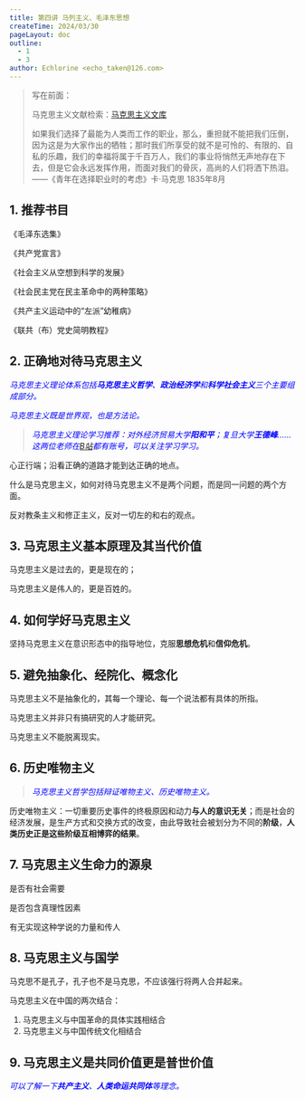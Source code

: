 ```yaml
---
title: 第四讲 马列主义、毛泽东思想
createTime: 2024/03/30
pageLayout: doc
outline:
  - 1
  - 3
author: Echlorine <echo_taken@126.com>
---
```


> 写在前面：
>
> 马克思主义文献检索：[马克思主义文库](https://www.marxists.org/chinese/index.html)
>
> 如果我们选择了最能为人类而工作的职业，那么，重担就不能把我们压倒，因为这是为大家作出的牺牲；那时我们所享受的就不是可怜的、有限的、自私的乐趣，我们的幸福将属于千百万人，我们的事业将悄然无声地存在下去，但是它会永远发挥作用，而面对我们的骨灰，高尚的人们将洒下热泪。——《青年在选择职业时的考虑》卡·马克思 1835年8月

## 1. 推荐书目

《毛泽东选集》

《共产党宣言》

《社会主义从空想到科学的发展》

《社会民主党在民主革命中的两种策略》

《共产主义运动中的“左派”幼稚病》

《联共（布）党史简明教程》

## 2. 正确地对待马克思主义

<font color="blue">*马克思主义理论体系包括**马克思主义哲学**、**政治经济学**和**科学社会主义**三个主要组成部分。*</font>

<font color="blue">*马克思主义既是世界观，也是方法论。*</font>

> <font color="blue">*马克思主义理论学习推荐：对外经济贸易大学**阳和平**；复旦大学**王德峰**……这两位老师在[B站](https://www.bilibili.com/)都有账号，可以关注学习学习。*</font>

心正行端；沿看正确的道路才能到达正确的地点。

什么是马克思主义，如何对待马克思主义不是两个问题，而是同一问题的两个方面。

反对教条主义和修正主义，反对一切左的和右的观点。

## 3. 马克思主义基本原理及其当代价值

马克思主义是过去的，更是现在的；

马克思主义是伟人的，更是百姓的。

## 4. 如何学好马克思主义

坚持马克思主义在意识形态中的指导地位，克服**思想危机**和**信仰危机**。

## 5. 避免抽象化、经院化、概念化

马克思主义不是抽象化的，其每一个理论、每一个说法都有具体的所指。

马克思主义并非只有搞研究的人才能研究。

马克思主义不能脱离现实。

## 6. 历史唯物主义

> <font color="blue">*马克思主义哲学包括辩证唯物主义、历史唯物主义。*</font>

历史唯物主义：一切重要历史事件的终极原因和动力**与人的意识无关**；而是社会的经济发展，是生产方式和交换方式的改变，由此导致社会被划分为不同的**阶级**，**人类历史正是这些阶级互相博弈的结果**。

## 7. 马克思主义生命力的源泉

是否有社会需要

是否包含真理性因素

有无实现这种学说的力量和传人

## 8. 马克思主义与国学

马克思不是孔子，孔子也不是马克思，不应该强行将两人合并起来。

马克思主义在中国的两次结合：

1. 马克思主义与中国革命的具体实践相结合
2. 马克思主义与中国传统文化相结合

## 9. 马克思主义是共同价值更是普世价值

<font color="blue">*可以了解一下**共产主义**、**人类命运共同体**等理念。*</font>
